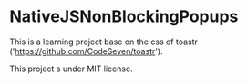 # NativeJSNonBlockingPopups
This is a learning project base on the css of toastr ('https://github.com/CodeSeven/toastr').

This project s under MIT license.
